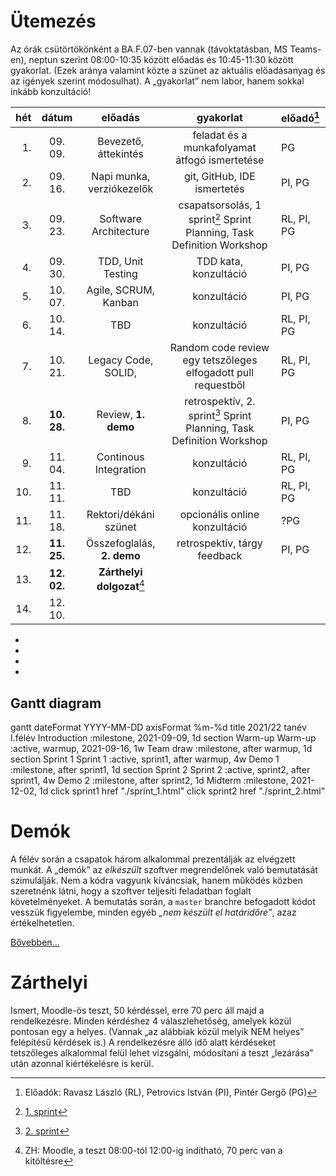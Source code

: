 # Ütemezés

Az órák csütörtökönként a BA.F.07-ben vannak (távoktatásban, MS Teams-en), neptun szerint 08:00-10:35 között előadás és 10:45-11:30 között gyakorlat. (Ezek aránya valamint közte a szünet az aktuális előadásanyag és az igények szerint módosulhat). A „gyakorlat” nem labor, hanem sokkal inkább konzultáció!

|hét |dátum      |előadás                    |gyakorlat                                                               |előadó[^1]  |
|---:|:---------:|:-------------------------:|:----------------------------------------------------------------------:|:-----------|
|  1.|  09. 09.  | Bevezető, áttekintés      | feladat és a munkafolyamat átfogó ismertetése                          | PG         |
|  2.|  09. 16.  | Napi munka, verziókezelők | git, GitHub, IDE ismertetés                                            | PI, PG     |
|  3.|  09. 23.  | Software Architecture     | csapatsorsolás, 1 sprint[^2] Sprint Planning, Task Definition Workshop | RL, PI, PG |
|  4.|  09. 30.  | TDD, Unit Testing         | TDD kata, konzultáció                                                  | PI, PG     |
|  5.|  10. 07.  | Agile, SCRUM, Kanban      | konzultáció                                                            | PI, PG     |
|  6.|  10. 14.  | TBD                       | konzultáció                                                            | RL, PI, PG |
|  7.|  10. 21.  | Legacy Code, SOLID,       | Random code review egy tetszőleges elfogadott pull requestből          | RL, PI, PG |
|  8.|**10. 28.**| Review, **1. demo**       | retrospektív, 2. sprint[^3] Sprint Planning, Task Definition Workshop  | PI, PG     |
|  9.|  11. 04.  | Continous Integration     | konzultáció                                                            | RL, PI, PG |
| 10.|  11. 11.  | TBD                       | konzultáció                                                            | RL, PI, PG |
| 11.|  11. 18.  | Rektori/dékáni szünet     | opcionális online konzultáció                                          | ?PG        |
| 12.|**11. 25.**| Összefoglalás, **2. demo**| retrospektív, tárgy feedback                                           | PI, PG     |
| 13.|**12. 02.**| **Zárthelyi dolgozat**[^4]|                                                                        |            |
| 14.|  12. 10.  |                           |                                                                        |            |

* [^1]: Előadók: Ravasz László (RL), Petrovics István (PI), Pintér Gergő (PG)
* [^2]: [1. sprint](sprints/sprint_1.md)
* [^3]: [2. sprint](sprints/sprint_2.md)
* [^4]: ZH: Moodle, a teszt 08:00-tól 12:00-ig indítható, 70 perc van a kitöltésre

## Gantt diagram


<div class="mermaid">
    gantt
    dateFormat  YYYY-MM-DD
    axisFormat  %m-%d
    title 2021/22 tanév I.félév
    Introduction :milestone, 2021-09-09, 1d
    section Warm-up
        Warm-up :active, warmup, 2021-09-16, 1w
    Team draw :milestone, after warmup, 1d
    section Sprint 1
        Sprint 1 :active, sprint1, after warmup, 4w
    Demo 1 :milestone, after sprint1, 1d
    section Sprint 2
        Sprint 2 :active, sprint2, after sprint1, 4w
    Demo 2 :milestone, after sprint2, 1d
    Midterm :milestone, 2021-12-02, 1d
    click sprint1 href "./sprint_1.html"
    click sprint2 href "./sprint_2.html"
</div>


<!--
# Házi feladat - 1. hét

1. GitHub fiók létrehozása
    * ha még nincs
2. 11 JDK telepítése, mivel a szoftvert Java nyelven kell elkészíteni
    * ha nincs fönt
3. Fejlesztőkörnyezet telepítése és beállítása
    * IntelliJ IDEA az ajánlott és támogatott eszköz
4. Git és GitHub oktatóanyagok elolvasása
    * ha vannak hiányosságok
    * az órán nincs idő szájbarágósan git használatot oktatni, erre vannak interaktív oktatófelületek
    * ez mindenkinek egyéni felelőssége, ám ha konkrét kérdések merülnek fel, akkor ezekre természetesen kitérünk
5. Git repó klónozása
6. Kód futtatása a futtató- és a fejlesztőkörnyezet beállításainak tesztelése céljából
7. A jegyzet és az abban taglalt segédanyagok megismerése
8. Az elkészítendő szoftver átgondolása (lásd readme), statikus és dinamikus modell elkészítése komponens szinten
    * Ennek terjedelme (az órái példa alapján): egy absztrakciós szint a négyfelé bontás (kb. user story szint), és egy az ez alatti egyel, minden komponens még egy kibontása, kb. egyenrangú komponensek létrehozására - osztály szintre nem mennék le, még ha a végén ezekből akár osztály is lesz. Szóval kettő struktúra, kettő dinamikus viselkedést leíró diagram, egy magasabb és egy alacsonyabb absztrakciós szinten. Hogy konkrétan hány building block, azt mindenkinek "érzésre" kell megállapítania, ezért szubjektív az architektúra.
    * Ez egy egyéni feladat, hiszen még nincsenek csapatok. Az elkészítéshez javasolt eszközök: MS Visio, https://www.draw.io/.
    * Az elkészült diagramoknak a következő órán bemutatható állapotban kell lenniük.
-->



# Demók

A félév során a csapatok három alkalommal prezentálják az elvégzett munkát. A „demók” az _elkészült_ szoftver megrendelőnek való bemutatását szimulálják. Nem a kódra vagyunk kíváncsiak, hanem működés közben szeretnénk látni, hogy a szoftver teljesíti feladatban foglalt követelményeket.
A bemutatás során, a `master` branchre befogadott kódot vesszük figyelembe, minden egyéb _„nem készült el határidőre”_, azaz értékelhetetlen.

[Bővebben...](demo.md)


# Zárthelyi

Ismert, Moodle-ös teszt, 50 kérdéssel, erre 70 perc áll majd a rendelkezésre. Minden kérdéshez 4 válaszlehetőség, amelyek közül pontosan egy a helyes. (Vannak „az alábbiak közül melyik NEM helyes” felépítésű kérdések is.) A rendelkezésre álló idő alatt kérdéseket tetszőleges alkalommal felül lehet vizsgálni, módosítani a teszt „lezárása” után azonnal kiértékelésre is kerül.
